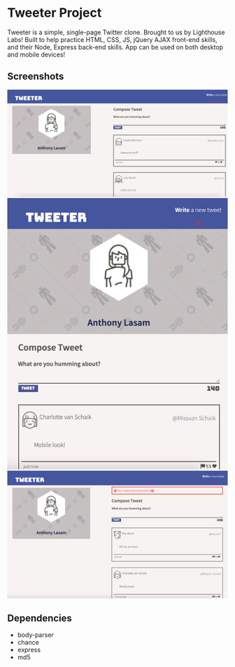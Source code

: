 # Tweeter Project

Tweeter is a simple, single-page Twitter clone. Brought to us by Lighthouse Labs! Built to help practice HTML, CSS, JS, jQuery AJAX front-end skills, and their Node, Express back-end skills. App can be used on both desktop and mobile devices!

## Screenshots

!["Screenshot of the front page"](https://github.com/alasam/tweeter/blob/master/docs/tweeter-front.PNG)
!["Screenshot of the mobile page"](https://github.com/alasam/tweeter/blob/master/docs/tweeter-mobile.PNG)
!["Screenshot of the error page"](https://github.com/alasam/tweeter/blob/master/docs/tweeter-error.PNG)

## Dependencies

- body-parser
- chance
- express
- md5
